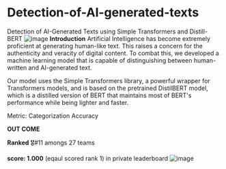 # Detection-of-AI-generated-texts
Detection of AI-Generated Texts using Simple Transformers and Distill-BERT
![image](https://github.com/bright-arparwut/Detection-of-AI-generated-texts/assets/124503010/95d10f59-c5e6-413c-bce4-29caf4f9f458)
**Introduction**
Artificial Intelligence has become extremely proficient at generating human-like text. This raises a concern for the authenticity and veracity of digital content. To combat this, we developed a machine learning model that is capable of distinguishing between human-written and AI-generated text.

Our model uses the Simple Transformers library, a powerful wrapper for Transformers models, and is based on the pretrained DistilBERT model, which is a distilled version of BERT that maintains most of BERT's performance while being lighter and faster.

Metric: Categorization Accuracy

**OUT COME**

**Ranked** 🎖️#11 amongs 27 teams

**score: 1.000** (eqaul scored rank 1) in private leaderboard
![image](https://github.com/bright-arparwut/Detection-of-AI-generated-texts/assets/124503010/9992e4c9-243f-40ea-9e99-955a831b3cdb)

